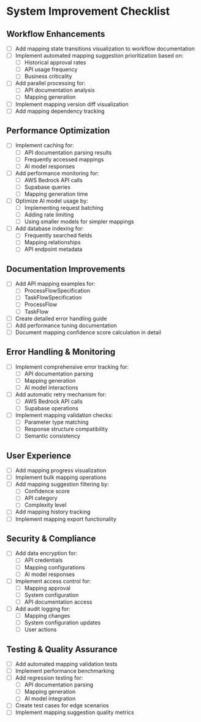 # System Improvement Checklist

## Workflow Enhancements
- [ ] Add mapping state transitions visualization to workflow documentation
- [ ] Implement automated mapping suggestion prioritization based on:
  - [ ] Historical approval rates
  - [ ] API usage frequency
  - [ ] Business criticality
- [ ] Add parallel processing for:
  - [ ] API documentation analysis
  - [ ] Mapping generation
- [ ] Implement mapping version diff visualization
- [ ] Add mapping dependency tracking

## Performance Optimization
- [ ] Implement caching for:
  - [ ] API documentation parsing results
  - [ ] Frequently accessed mappings
  - [ ] AI model responses
- [ ] Add performance monitoring for:
  - [ ] AWS Bedrock API calls
  - [ ] Supabase queries
  - [ ] Mapping generation time
- [ ] Optimize AI model usage by:
  - [ ] Implementing request batching
  - [ ] Adding rate limiting
  - [ ] Using smaller models for simpler mappings
- [ ] Add database indexing for:
  - [ ] Frequently searched fields
  - [ ] Mapping relationships
  - [ ] API endpoint metadata

## Documentation Improvements
- [ ] Add API mapping examples for:
  - [ ] ProcessFlowSpecification
  - [ ] TaskFlowSpecification
  - [ ] ProcessFlow
  - [ ] TaskFlow
- [ ] Create detailed error handling guide
- [ ] Add performance tuning documentation
- [ ] Document mapping confidence score calculation in detail

## Error Handling & Monitoring
- [ ] Implement comprehensive error tracking for:
  - [ ] API documentation parsing
  - [ ] Mapping generation
  - [ ] AI model interactions
- [ ] Add automatic retry mechanism for:
  - [ ] AWS Bedrock API calls
  - [ ] Supabase operations
- [ ] Implement mapping validation checks:
  - [ ] Parameter type matching
  - [ ] Response structure compatibility
  - [ ] Semantic consistency

## User Experience
- [ ] Add mapping progress visualization
- [ ] Implement bulk mapping operations
- [ ] Add mapping suggestion filtering by:
  - [ ] Confidence score
  - [ ] API category
  - [ ] Complexity level
- [ ] Add mapping history tracking
- [ ] Implement mapping export functionality

## Security & Compliance
- [ ] Add data encryption for:
  - [ ] API credentials
  - [ ] Mapping configurations
  - [ ] AI model responses
- [ ] Implement access control for:
  - [ ] Mapping approval
  - [ ] System configuration
  - [ ] API documentation access
- [ ] Add audit logging for:
  - [ ] Mapping changes
  - [ ] System configuration updates
  - [ ] User actions

## Testing & Quality Assurance
- [ ] Add automated mapping validation tests
- [ ] Implement performance benchmarking
- [ ] Add regression testing for:
  - [ ] API documentation parsing
  - [ ] Mapping generation
  - [ ] AI model integration
- [ ] Create test cases for edge scenarios
- [ ] Implement mapping suggestion quality metrics
